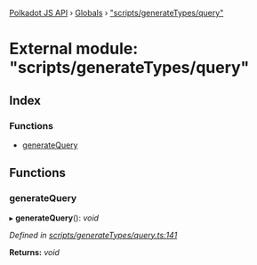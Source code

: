 [Polkadot JS API](../README.md) › [Globals](../globals.md) › ["scripts/generateTypes/query"](_scripts_generatetypes_query_.md)

# External module: "scripts/generateTypes/query"

## Index

### Functions

* [generateQuery](_scripts_generatetypes_query_.md#generatequery)

## Functions

###  generateQuery

▸ **generateQuery**(): *void*

*Defined in [scripts/generateTypes/query.ts:141](https://github.com/polkadot-js/api/blob/b2daf7482f/packages/types/src/scripts/generateTypes/query.ts#L141)*

**Returns:** *void*
